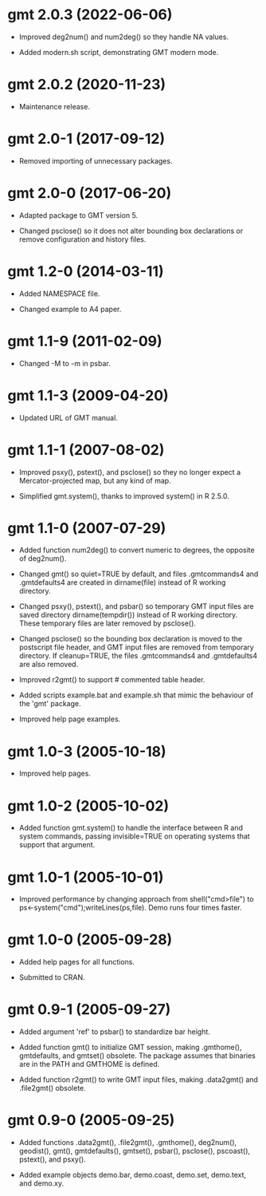 # gmt 2.0.3 (2022-06-06)

* Improved deg2num() and num2deg() so they handle NA values.

* Added modern.sh script, demonstrating GMT modern mode.




# gmt 2.0.2 (2020-11-23)

* Maintenance release.




# gmt 2.0-1 (2017-09-12)

* Removed importing of unnecessary packages.




# gmt 2.0-0 (2017-06-20)

* Adapted package to GMT version 5.

* Changed psclose() so it does not alter bounding box declarations or remove
  configuration and history files.




# gmt 1.2-0 (2014-03-11)

* Added NAMESPACE file.

* Changed example to A4 paper.




# gmt 1.1-9 (2011-02-09)

* Changed -M to -m in psbar.




# gmt 1.1-3 (2009-04-20)

* Updated URL of GMT manual.




# gmt 1.1-1 (2007-08-02)

* Improved psxy(), pstext(), and psclose() so they no longer expect a
  Mercator-projected map, but any kind of map.

* Simplified gmt.system(), thanks to improved system() in R 2.5.0.




# gmt 1.1-0 (2007-07-29)

* Added function num2deg() to convert numeric to degrees, the opposite of
  deg2num().

* Changed gmt() so quiet=TRUE by default, and files .gmtcommands4 and
  .gmtdefaults4 are created in dirname(file) instead of R working directory.

* Changed psxy(), pstext(), and psbar() so temporary GMT input files are saved
  directory dirname(tempdir()) instead of R working directory. These temporary
  files are later removed by psclose().

* Changed psclose() so the bounding box declaration is moved to the postscript
  file header, and GMT input files are removed from temporary directory. If
  cleanup=TRUE, the files .gmtcommands4 and .gmtdefaults4 are also removed.

* Improved r2gmt() to support # commented table header.

* Added scripts example.bat and example.sh that mimic the behaviour of the 'gmt'
  package.

* Improved help page examples.




# gmt 1.0-3 (2005-10-18)

* Improved help pages.




# gmt 1.0-2 (2005-10-02)

* Added function gmt.system() to handle the interface between R and system
  commands, passing invisible=TRUE on operating systems that support that
  argument.




# gmt 1.0-1 (2005-10-01)

* Improved performance by changing approach from shell("cmd>file") to
  ps<-system("cmd");writeLines(ps,file). Demo runs four times faster.




# gmt 1.0-0 (2005-09-28)

* Added help pages for all functions.

* Submitted to CRAN.




# gmt 0.9-1 (2005-09-27)

* Added argument 'ref' to psbar() to standardize bar height.

* Added function gmt() to initialize GMT session, making .gmthome(),
  gmtdefaults, and gmtset() obsolete. The package assumes that binaries are in
  the PATH and GMTHOME is defined.

* Added function r2gmt() to write GMT input files, making .data2gmt() and
  .file2gmt() obsolete.




# gmt 0.9-0 (2005-09-25)

* Added functions .data2gmt(), .file2gmt(), .gmthome(), deg2num(), geodist(),
  gmt(), gmtdefaults(), gmtset(), psbar(), psclose(), pscoast(), pstext(), and
  psxy().

* Added example objects demo.bar, demo.coast, demo.set, demo.text, and demo.xy.
